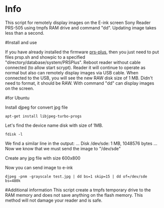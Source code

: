 # Info

This script for remotely display images on the E-ink screen Sony Reader PRS-505 using tmpfs RAM drive and command "dd". Updating image takes less than a second.

#Install and use

If you have already installed the firmware [prs-plus](https://code.google.com/archive/p/prs-plus/), then you just need to put files prsp.sh and showpic to a specified "directory/database/system/PRSPlus". Reboot reader without cable connected (to allow start scrypt). Reader it will continue to operate as normal but also can remotely display images via USB cable. When connected to the USB, you will see the new RAW disk size of 1 MB. Didn't need to format, it should be RAW. With command "dd" can display images on the screen.

#for Ubuntu

Install djpeg for convert jpg file
```
apt-get install libjpeg-turbo-progs
```

Let's find the device name disk with size of 1MB.
```
fdisk -l
```
We find a similar line in the output:
...
Disk /dev/sde: 1 MB, 1048576 bytes
...
Now we know that we must send the image to "/dev/sde"


Create any jpg file with size  600x800
 
Now you can send image to e-ink
```
djpeg -pnm -grayscale test.jpg | dd bs=1 skip=15 | dd of=/dev/sde bs=480k
```

#Additional information
This script create a tmpfs temporary drive to the RAM memory and does not save anything on the flash memory. This method will not damage your reader and is safe.

